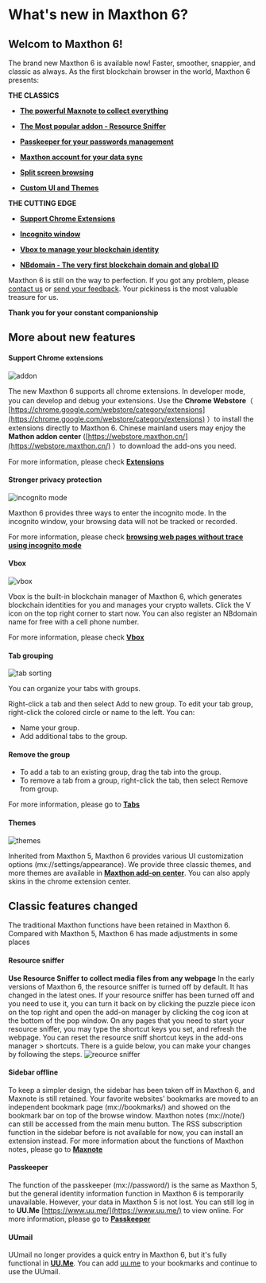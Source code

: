 # What's new in Maxthon 6?

## Welcom to Maxthon 6!

The brand new Maxthon 6 is available now! Faster, smoother, snappier, and classic as always. As the first blockchain browser in the world, Maxthon 6 presents:

**THE CLASSICS**

- [**The powerful Maxnote to collect everything**](08-mxnote)

- [**The Most popular addon - Resource Sniffer**](#Resource-sniffer)

- [**Passkeeper for your passwords management**](10-password)

- [**Maxthon account for your data sync**](02-cloudsync)

- [**Split screen browsing**](05-browse?id=webpage-zoom-full-screen-split-screen)

- [**Custom UI and Themes**](00-introduction?id=-customized-interface)

**THE CUTTING EDGE**

- [**Support Chrome Extensions**](12-extensions)

- [**Incognito window**](05-browse?id=incognito-mode)

- [**Vbox to manage your blockchain identity**](11-vbox)

- [**NBdomain - The very first blockchain domain and global ID**](11-vbox?id=apply-for-the-free-nbdomain)

Maxthon 6 is still on the way to perfection. If you got any problem, please [contact us](https://www.maxthon.com/contact/) or [send your feedback](https://www.facebook.com/maxthon). Your pickiness is the most valuable treasure for us.

**Thank you for your constant companionship**

## More about new features

#### Support Chrome extensions

![addon](images/addons.gif "= 85%, 85%")

The new Maxthon 6 supports all chrome extensions. In developer mode, you can develop and debug your extensions. Use the **Chrome Webstore**（ [https://chrome.google.com/webstore/category/extensions](https://chrome.google.com/webstore/category/extensions) ）to install the extensions directly to Maxthon 6. Chinese mainland users may enjoy the **Mathon addon center** ([https://webstore.maxthon.cn/](https://webstore.maxthon.cn/) ）to download the add-ons you need.

For more information, please check [**Extensions**](12-extensions)

#### Stronger privacy protection

![incognito mode](images/Incognito.gif "= 85%, 85%")

Maxthon 6 provides three ways to enter the incognito mode. In the incognito window, your browsing data will not be tracked or recorded.

For more information, please check [**browsing web pages without trace using incognito mode**](05-browse?id=browsing_web_pages_without_trace_using_incognito_mode)

#### Vbox

![vbox](images/vboxen.gif "=85%,85%")

Vbox is the built-in blockchain manager of Maxthon 6, which generates blockchain identities for you and manages your crypto wallets. Click the V icon on the top right corner to start now.
You can also register an NBdomain name for free with a cell phone number.

For more information, please check [**Vbox**](11-vbox)

#### Tab grouping

![tab sorting](images/tabgroup.gif "= 85%, 85%")

You can organize your tabs with groups.

Right-click a tab and then select Add to new group.
To edit your tab group, right-click the colored circle or name to the left. You can:

- Name your group.
- Add additional tabs to the group.

#### Remove the group <!-- {docsify-ignore} -->

- To add a tab to an existing group, drag the tab into the group.
- To remove a tab from a group, right-click the tab, then select Remove from group.

For more information, please go to [**Tabs**](04-tab)

#### Themes

![themes](images/themes.gif "= 85%, 85%")

Inherited from Maxthon 5, Maxthon 6 provides various UI customization options (mx://settings/appearance). We provide three classic themes, and more themes are available in [**Maxthon add-on center**](https://webstore.maxthon.cn/). You can also apply skins in the chrome extension center.

## Classic features changed

The traditional Maxthon functions have been retained in Maxthon 6. Compared with Maxthon 5, Maxthon 6 has made adjustments in some places

#### Resource sniffer

**Use Resource Sniffer to collect media files from any webpage**
In the early versions of Maxthon 6, the resource sniffer is turned off by default. It has changed in the latest ones. If your resource sniffer has been turned off and you need to use it, you can turn it back on by clicking the puzzle piece icon on the top right and open the add-on manager by clicking the cog icon at the bottom of the pop window.
On any pages that you need to start your resource sniffer, you may type the shortcut keys you set, and refresh the webpage. You can reset the resource sniff shortcut keys in the add-ons manager > shortcuts.
There is a guide below, you can make your changes by following the steps.
![reource sniffer](images/sniffer.gif "= 85%, 85%")

#### Sidebar offline

To keep a simpler design, the sidebar has been taken off in Maxthon 6, and Maxnote is still retained. Your favorite websites' bookmarks are moved to an independent bookmark page (mx://bookmarks/) and showed on the bookmark bar on top of the browse window. Maxthon notes (mx://note/) can still be accessed from the main menu button. The RSS subscription function in the sidebar before is not available for now, you can install an extension instead.
For more information about the functions of Maxthon notes, please go to [**Maxnote**](08-mxnote)

#### Passkeeper

The function of the passkeeper (mx://password/) is the same as Maxthon 5, but the general identity information function in Maxthon 6 is temporarily unavailable. However, your data in Maxthon 5 is not lost. You can still log in to **UU.Me** [https://www.uu.me/](https://www.uu.me/) to view online.
For more information, please go to [**Passkeeper**](10-passwords)

#### UUmail

UUmail no longer provides a quick entry in Maxthon 6, but it's fully functional in [**UU.Me**](https://www.uu.me/). You can add [uu.me](https://www.uu.me/) to your bookmarks and continue to use the UUmail.
